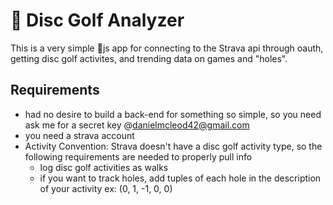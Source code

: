 # 🥏 Disc Golf Analyzer

This is a very simple 🍦js app for connecting to the Strava api through oauth, getting disc golf activites, and trending data on games and "holes".

## Requirements

- had no desire to build a back-end for something so simple, so you need ask me for a secret key @danielmcleod42@gmail.com
- you need a strava account
- Activity Convention: Strava doesn't have a disc golf activity type, so the following requirements are needed to properly pull info
    - log disc golf activities as walks
    - if you want to track holes, add tuples of each hole in the description of your activity ex: (0, 1, -1, 0, 0)
